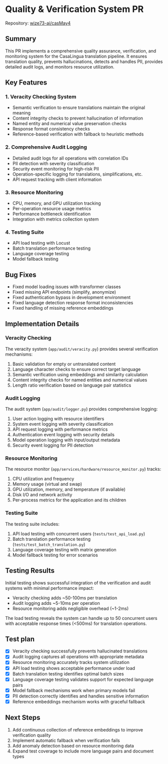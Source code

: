 # Quality & Verification System PR

Repository: [wize73-ai/casMay4](https://github.com/wize73-ai/casMay4)

## Summary
This PR implements a comprehensive quality assurance, verification, and monitoring system for the CasaLingua translation pipeline. It ensures translation quality, prevents hallucinations, detects and handles PII, provides detailed audit logs, and monitors resource utilization.

## Key Features

### 1. Veracity Checking System
- Semantic verification to ensure translations maintain the original meaning
- Content integrity checks to prevent hallucination of information
- Named entity and numerical value preservation checks
- Response format consistency checks
- Reference-based verification with fallback to heuristic methods

### 2. Comprehensive Audit Logging
- Detailed audit logs for all operations with correlation IDs
- PII detection with severity classification 
- Security event monitoring for high-risk PII
- Operation-specific logging for translations, simplifications, etc.
- API request tracking with client information

### 3. Resource Monitoring
- CPU, memory, and GPU utilization tracking
- Per-operation resource usage metrics
- Performance bottleneck identification
- Integration with metrics collection system

### 4. Testing Suite
- API load testing with Locust
- Batch translation performance testing
- Language coverage testing
- Model fallback testing

## Bug Fixes
- Fixed model loading issues with transformer classes
- Fixed missing API endpoints (simplify, anonymize)
- Fixed authentication bypass in development environment
- Fixed language detection response format inconsistencies
- Fixed handling of missing reference embeddings

## Implementation Details

### Veracity Checking
The veracity system (`app/audit/veracity.py`) provides several verification mechanisms:
1. Basic validation for empty or untranslated content
2. Language character checks to ensure correct target language
3. Semantic verification using embeddings and similarity calculation
4. Content integrity checks for named entities and numerical values
5. Length ratio verification based on language pair statistics

### Audit Logging
The audit system (`app/audit/logger.py`) provides comprehensive logging:
1. User action logging with resource identifiers
2. System event logging with severity classification
3. API request logging with performance metrics
4. Authentication event logging with security details
5. Model operation logging with input/output metadata
6. Security event logging for PII detection

### Resource Monitoring
The resource monitor (`app/services/hardware/resource_monitor.py`) tracks:
1. CPU utilization and frequency
2. Memory usage (virtual and swap)
3. GPU utilization, memory, and temperature (if available)
4. Disk I/O and network activity
5. Per-process metrics for the application and its children

### Testing Suite
The testing suite includes:
1. API load testing with concurrent users (`tests/test_api_load.py`)
2. Batch translation performance testing (`tests/test_batch_translation.py`)
3. Language coverage testing with matrix generation
4. Model fallback testing for error scenarios

## Testing Results
Initial testing shows successful integration of the verification and audit systems with minimal performance impact:
- Veracity checking adds ~50-100ms per translation
- Audit logging adds ~5-10ms per operation
- Resource monitoring adds negligible overhead (~1-2ms)

The load testing reveals the system can handle up to 50 concurrent users with acceptable response times (<500ms) for translation operations.

## Test plan
- [x] Veracity checking successfully prevents hallucinated translations
- [x] Audit logging captures all operations with appropriate metadata
- [x] Resource monitoring accurately tracks system utilization
- [x] API load testing shows acceptable performance under load
- [x] Batch translation testing identifies optimal batch sizes
- [x] Language coverage testing validates support for expected language pairs
- [x] Model fallback mechanisms work when primary models fail
- [x] PII detection correctly identifies and handles sensitive information
- [x] Reference embeddings mechanism works with graceful fallback

## Next Steps
1. Add continuous collection of reference embeddings to improve verification quality
2. Implement automatic fallback when verification fails
3. Add anomaly detection based on resource monitoring data
4. Expand test coverage to include more language pairs and document types